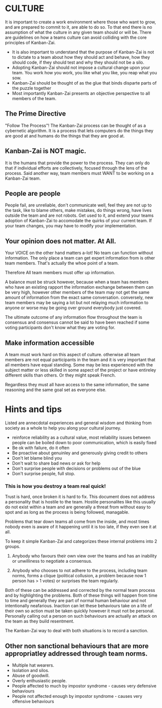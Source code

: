 # CULTURE

It is important to create a work environment where those who want to grow, and are prepared to commit to it, are able 
to do so.  To that end there is no assumption of what the culture in any given team should or will be.  There are 
guidelines on how a teams culture can avoid colliding with the core principles of Kanban-Zai.

* It is also important to understand that the purpose of Kanban-Zai is not to dictate to a team about how they 
should act and behave, how they should code, if they should test and why they should not be a silo.
* Adopting Kanban-Zai should not impose a cultural change upon your team.  You work how you work, 
you like what you like, you reap what you sow.
* Kanban-Zai should be thought of as the glue that binds disparte parts of the puzzle together
* Most importantly Kanban-Zai presents an objective perspective to all members of the team.

## The Prime Directive

"Follow The Process"!  The Kanban-Zai process can be thought of as a cybernetic algorithm.  It is a process that lets
computers do the things they are good at and humans do the things that they are good at.

## Kanban-Zai is NOT magic.

It is the humans that provide the power to the process.  They can only do that if individual efforts are 
collectively, focused through the lens of the process.  Said another way, team members must WANT to be working on 
a Kanban-Zai team.


## People are people

People fail, are unreliable, don't communicate well, feel they are not up to the task, like to blame others, make
mistakes, do things wrong, have lives outside the team and are not robots.  Get used to it, and extend your teams
adoption of Kanban-Zai to accomodate the quirks of your current team.  If your team changes, you may have to modify
your implementation.

## Your opinion does not matter.  At All.

Your VOICE on the other hand matters a-lot!  No team can function without information.  The only place a team can get 
expert information from is other team members.  That's actually the whoe point of a team.  

Therefore All team members must offer up information.  

A balance must be struck however, because when a team has members who have an existing rapport the information exchange 
between them can be very high, however other members of the team may not get the same amount of information from the 
exact same conversation.  conversely, new team members may be saying a lot but not relaying much information to anyone
 or worse may be going over ground everybody just covered.  

The ultimate outcome of any information flow throughout the team is consensus and consensus cannot be said to have been
reached if some voting participants don't know what they are voting for.

## Make information accessible

A team must work hard on this aspect of culture. otherwise all team members are not equal participants in the team and
it is very important that all members have equal standing.  Some may be less experienced with the subject matter or
less skilled in some aspect of the project or have entireley different skills than others.  Or they might speak French.

Regardless they must all have access to the same information, the same reasoning and the same goal set as everyone else.

# Hints and tips

Listed are annecdotal experiences and general wisdom and thinking from society as a whole to help you along your 
cultural journey.

* reinforce reliability as a cultural value, most reliability issues between people can be boiled down to poor 
  communication, which is easily fixed
* Be ok with failure, do it often
* Be proactive about genuinley and generously giving credit to others
* Don't let blame blind you
* Don't wait to share bad news or ask for help
* Don't surprise people with decisions or problems out of the blue
* Don't surprise people, full stop.

### This is how you destroy a team real quick!

Trust is hard, once broken it is hard to fix.  This document does not address a personality that is hostile to 
the team.  Hostile personalites like this usually do not exist within a team and are generally a threat from without
 easy to spot and as long as the process is being followed, managable.

Problems that tear down teams all come from the inside, and most times nobody even is aware of it happening until
it is too late, if they even see it at all.

To keep it simple Kanban-Zai and categorizes these internal problems into 2 groups.

1. Anybody who favours their own view over the teams and has an inability or unwilliness to negotiate a consensus.
    
2. Anybody who chooses to not adhere to the process, including team norms, forms a clique 
(political collusion, a problem because now 1 person has > 1 votes) or surprises the team regularly.
    
Both of these can be addressed and corrected by the normal team process and by highlighting the problems.  Both of these
things will happen from time to time and generally they are part of normal human behaviour and not intentionally 
neafarious.  Inaction can let these behaviours take on a life of their own so action must be taken quickly however it
must not be personal.  Personally calling out a person on such behaviours are actually an attack on the team as they 
build resentment.

The Kanban-Zai way to deal with both situations is to record a sanction.


## Other non sanctional behaviours that are more appropriatley addressed through team norms.
* Multiple hat wearers.
* Isolation and silos.
* Abuse of goodwill.
* Overly enthusiastic people.
* People affected to much by impostor syndrome - causes very defensive behaviours
* People not affected enough by impostor syndrome - causes very offensive behaviours

